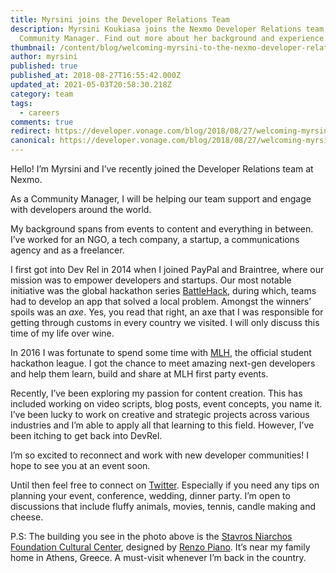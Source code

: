 ```yaml
---
title: Myrsini joins the Developer Relations Team
description: Myrsini Koukiasa joins the Nexmo Developer Relations team as
  Community Manager. Find out more about her background and experience.
thumbnail: /content/blog/welcoming-myrsini-to-the-nexmo-developer-relations-team-dr/113.jpg
author: myrsini
published: true
published_at: 2018-08-27T16:55:42.000Z
updated_at: 2021-05-03T20:58:30.218Z
category: team
tags:
  - careers
comments: true
redirect: https://developer.vonage.com/blog/2018/08/27/welcoming-myrsini-to-the-nexmo-developer-relations-team-dr
canonical: https://developer.vonage.com/blog/2018/08/27/welcoming-myrsini-to-the-nexmo-developer-relations-team-dr
---
```

Hello! I’m Myrsini and I’ve recently joined the Developer Relations team at Nexmo. 

As a Community Manager, I will be helping our team support and engage with developers around the world. 

My background spans from events to content and everything in between. I’ve worked for an NGO, a tech company, a startup, a communications agency and as a freelancer. 

I first got into Dev Rel in 2014 when I joined PayPal and Braintree, where our mission was to empower developers and startups. Our most notable initiative was the global hackathon series [BattleHack](https://www.youtube.com/watch?v=FbwHgfE9iZw&index=24&list=UUAevX_Hrd_Avrz1DRhGyLrQ), during which, teams had to develop an app that solved a local problem. Amongst the winners’ spoils was an *axe*. Yes, you read that right, an axe that I was responsible for getting through customs in every country we visited. I will only discuss this time of my life over wine. 

In 2016 I was fortunate to spend some time with [MLH](https://mlh.io/), the official student hackathon league. I got the chance to meet amazing next-gen developers and help them learn, build and share at MLH first party events. 

Recently, I’ve been exploring my passion for content creation. This has included working on video scripts, blog posts, event concepts, you name it. I’ve been lucky to work on creative and strategic projects across various industries and I’m able to apply all that learning to this field. However, I’ve been itching to get back into DevRel. 

I’m so excited to reconnect and work with new developer communities! I hope to see you at an event soon. 

Until then feel free to connect on [Twitter](https://twitter.com/Myrsiningos). Especially if you need any tips on planning your event, conference, wedding, dinner party. I’m open to discussions that include fluffy animals, movies, tennis, candle making and cheese. 

P.S: The building you see in the photo above is the [Stavros Niarchos Foundation Cultural Center](https://www.snfcc.org/default.aspx), designed by [Renzo Piano](https://www.ted.com/talks/renzo_piano_the_genius_behind_some_of_the_world_s_most_famous_buildings?utm_source=twitter.com&utm_medium=social&utm_campaign=tedspread#t-142889). It’s near my family home in Athens, Greece. A must-visit whenever I’m back in the country.